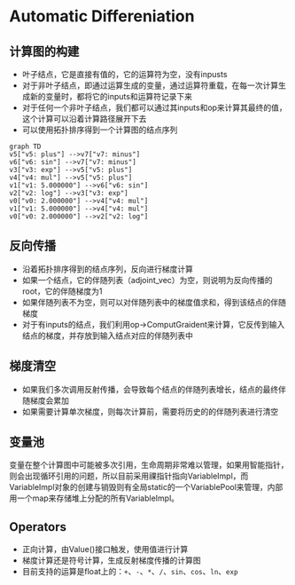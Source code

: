 # Automatic Differeniation

## 计算图的构建

* 叶子结点，它是直接有值的，它的运算符为空，没有inpusts
* 对于非叶子结点，即通过运算生成的变量，通过运算符重载，在每一次计算生成新的变量时，都将它的inputs和运算符记录下来
* 对于任何一个非叶子结点，我们都可以通过其inputs和op来计算其最终的值，这个计算可以沿着计算路径展开下去
* 可以使用拓扑排序得到一个计算图的结点序列

```mermaid
graph TD
v5["v5: plus"] -->v7["v7: minus"]
v6["v6: sin"] -->v7["v7: minus"]
v3["v3: exp"] -->v5["v5: plus"]
v4["v4: mul"] -->v5["v5: plus"]
v1["v1: 5.000000"] -->v6["v6: sin"]
v2["v2: log"] -->v3["v3: exp"]
v0["v0: 2.000000"] -->v4["v4: mul"]
v1["v1: 5.000000"] -->v4["v4: mul"]
v0["v0: 2.000000"] -->v2["v2: log"]
```

## 反向传播

* 沿着拓扑排序得到的结点序列，反向进行梯度计算
* 如果一个结点，它的伴随列表（adjoint_vec）为空，则说明为反向传播的root，它的伴随梯度为1
* 如果伴随列表不为空，则可以对伴随列表中的梯度值求和，得到该结点的伴随梯度
* 对于有inputs的结点，我们利用op->ComputGraident来计算，它反传到输入结点的梯度，并存放到输入结点对应的伴随列表中

## 梯度清空

* 如果我们多次调用反射传播，会导致每个结点的伴随列表增长，结点的最终伴随梯度会累加
* 如果需要计算单次梯度，则每次计算前，需要将历史的的伴随列表进行清空

## 变量池

变量在整个计算图中可能被多次引用，生命周期非常难以管理，如果用智能指针，则会出现循环引用的问题，所以目前采用祼指针指向VariableImpl，而VariableImpl对象的创建与销毁则有全局static的一个VariablePool来管理，内部用一个map来存储堆上分配的所有VariableImpl。

## Operators

* 正向计算，由Value()接口触发，使用值进行计算
* 梯度计算还是符号计算，生成反射梯度传播的计算图
* 目前支持的运算是float上的：`+`、`-`、`*`、`/`、`sin`、`cos`、`ln`、`exp`